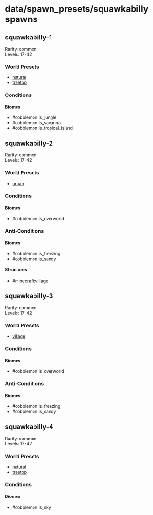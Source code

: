 # data/spawn_presets/squawkabilly spawns  
  
## squawkabilly-1  
Rarity: common  
Levels: 17-42  
  
### World Presets  
* [natural](/data/world_presets/natural.md)  
* [treetop](/data/world_presets/treetop.md)  
  
### Conditions  
  
#### Biomes  
  * #cobblemon:is_jungle
  * #cobblemon:is_savanna
  * #cobblemon:is_tropical_island
  
  
## squawkabilly-2  
Rarity: common  
Levels: 17-42  
  
### World Presets  
* [urban](/data/world_presets/urban.md)  
  
### Conditions  
  
#### Biomes  
  * #cobblemon:is_overworld
  
  
### Anti-Conditions  
  
#### Biomes  
  * #cobblemon:is_freezing
  * #cobblemon:is_sandy
  
  
#### Structures  
  * #minecraft:village
  
  
## squawkabilly-3  
Rarity: common  
Levels: 17-42  
  
### World Presets  
* [village](/data/world_presets/village.md)  
  
### Conditions  
  
#### Biomes  
  * #cobblemon:is_overworld
  
  
### Anti-Conditions  
  
#### Biomes  
  * #cobblemon:is_freezing
  * #cobblemon:is_sandy
  
  
## squawkabilly-4  
Rarity: common  
Levels: 17-42  
  
### World Presets  
* [natural](/data/world_presets/natural.md)  
* [treetop](/data/world_presets/treetop.md)  
  
### Conditions  
  
#### Biomes  
  * #cobblemon:is_sky
  
